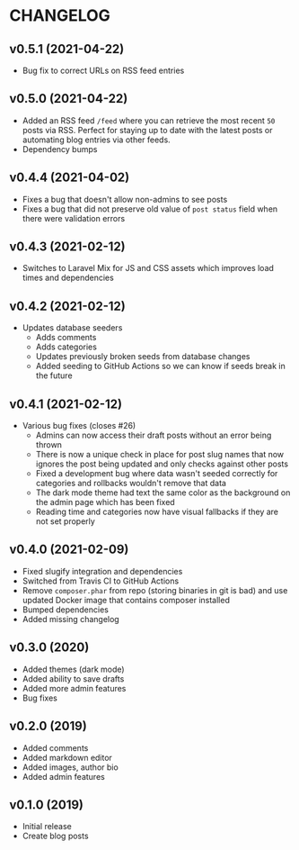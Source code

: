 # CHANGELOG

## v0.5.1 (2021-04-22)

* Bug fix to correct URLs on RSS feed entries

## v0.5.0 (2021-04-22)

* Added an RSS feed `/feed` where you can retrieve the most recent  `50` posts via RSS. Perfect for staying up to date with the latest posts or automating blog entries via other feeds.
* Dependency bumps

## v0.4.4 (2021-04-02)

* Fixes a bug that doesn't allow non-admins to see posts
* Fixes a bug that did not preserve old value of `post status` field when there were validation errors

## v0.4.3 (2021-02-12)

* Switches to Laravel Mix for JS and CSS assets which improves load times and dependencies

## v0.4.2 (2021-02-12)

* Updates database seeders
    * Adds comments
    * Adds categories
    * Updates previously broken seeds from database changes
    * Added seeding to GitHub Actions so we can know if seeds break in the future

## v0.4.1 (2021-02-12)

* Various bug fixes (closes #26)
    * Admins can now access their draft posts without an error being thrown
    * There is now a unique check in place for post slug names that now ignores the post being updated and only checks against other posts
    * Fixed a development bug where data wasn't seeded correctly for categories and rollbacks wouldn't remove that data
    * The dark mode theme had text the same color as the background on the admin page which has been fixed
    * Reading time and categories now have visual fallbacks if they are not set properly

## v0.4.0 (2021-02-09)

* Fixed slugify integration and dependencies
* Switched from Travis CI to GitHub Actions
* Remove `composer.phar` from repo (storing binaries in git is bad) and use updated Docker image that contains composer installed
* Bumped dependencies
* Added missing changelog

## v0.3.0 (2020)

* Added themes (dark mode)
* Added ability to save drafts
* Added more admin features
* Bug fixes

## v0.2.0 (2019)

* Added comments
* Added markdown editor
* Added images, author bio
* Added admin features

## v0.1.0 (2019)

* Initial release
* Create blog posts
